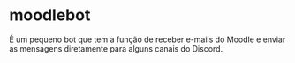 # moodlebot

É um pequeno bot que tem a função de receber e-mails do Moodle e enviar as mensagens diretamente para alguns canais do Discord.
